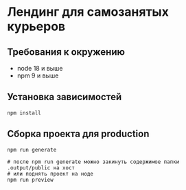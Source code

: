 # Лендинг для самозанятых курьеров


## Требования к окружению

- node 18 и выше
- npm 9 и выше

## Установка зависимостей

```shell
npm install
```

## Сборка проекта для production

```shell
npm run generate

# после npm run generate можно закинуть содержимое папки .output/public на хост
# или поднять проект на ноде
npm run preview
```

